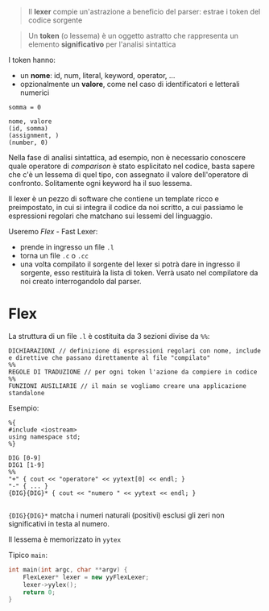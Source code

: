 > Il **lexer** compie un'astrazione a beneficio del parser: estrae i token del codice sorgente

>Un **token** (o lessema) è un oggetto astratto che rappresenta un elemento **significativo** per l'analisi sintattica

I token hanno:
- un **nome**: id, num, literal, keyword, operator, ...
- opzionalmente un **valore**, come nel caso di identificatori e letterali numerici

```
somma = 0

nome, valore
(id, somma)
(assignment, )
(number, 0)
```

Nella fase di analisi sintattica, ad esempio, non è necessario conoscere quale operatore di *comparison* è stato esplicitato nel codice, basta sapere che c'è un lessema di quel tipo, con assegnato il valore dell'operatore di confronto. Solitamente ogni keyword ha il suo lessema.

Il lexer è un pezzo di software che contiene un template ricco e preimpostato, in cui si integra il codice da noi scritto, a cui passiamo le espressioni regolari che matchano sui lessemi del linguaggio. 

Useremo *Flex* - Fast Lexer:
- prende in ingresso un file `.l`
- torna un file `.c` o `.cc`
- una volta compilato il sorgente del lexer si potrà dare in ingresso il sorgente, esso restituirà la lista di token. Verrà usato nel compilatore da noi creato interrogandolo dal parser.

# Flex
La struttura di un file `.l` è costituita da 3 sezioni divise da `%%`:
```
DICHIARAZIONI // definizione di espressioni regolari con nome, include e direttive che passano direttamente al file "compilato"
%%
REGOLE DI TRADUZIONE // per ogni token l'azione da compiere in codice
%%
FUNZIONI AUSILIARIE // il main se vogliamo creare una applicazione standalone
```

Esempio:
```
%{
#include <iostream>
using namespace std;
%}

DIG [0-9]
DIG1 [1-9]
%%
"+" { cout << "operatore" << yytext[0] << endl; }
"-" { ... }
{DIG}{DIG}* { cout << "numero " << yytext << endl; }


```

`{DIG}{DIG}*` matcha i numeri naturali (positivi) esclusi gli zeri non significativi in testa al numero.

Il lessema è memorizzato in `yytex`

Tipico `main`:
```cpp
int main(int argc, char **argv) {
	FlexLexer* lexer = new yyFlexLexer;
	lexer->yylex();
	return 0;
}
```
